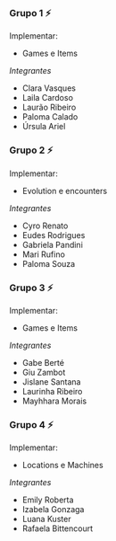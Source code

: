 ### Grupo 1 ⚡

Implementar:
- Games e Items

*Integrantes*
- Clara Vasques
- Laila Cardoso
- Laurão Ribeiro
- Paloma Calado
- Úrsula Ariel

### Grupo 2 ⚡

Implementar:
- Evolution e encounters

*Integrantes*
- Cyro Renato
- Eudes Rodrigues
- Gabriela Pandini
- Mari Rufino
- Paloma Souza

### Grupo 3 ⚡

Implementar:
- Games e Items

*Integrantes*
- Gabe Berté
- Giu Zambot
- Jislane Santana
- Laurinha Ribeiro
- Mayhhara Morais

### Grupo 4 ⚡

Implementar:
- Locations e Machines

*Integrantes*
- Emily Roberta
- Izabela Gonzaga
- Luana Kuster
- Rafaela Bittencourt
